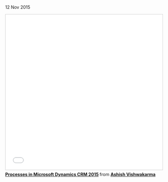 12 Nov 2015

<iframe src="//www.slideshare.net/slideshow/embed_code/key/HPeGPc3nPeEIm0" width="100%" height="500" frameborder="0" marginwidth="0" marginheight="0" scrolling="no" style="border:1px solid #CCC; border-width:1px; margin-bottom:5px; max-width: 100%;" allowfullscreen> </iframe> <div style="margin-bottom:5px"> <strong> <a href="//www.slideshare.net/AshishVishwakarma13/processes-in-microsoft-dynamics-crm-2015" title="Processes in Microsoft Dynamics CRM 2015" target="_blank">Processes in Microsoft Dynamics CRM 2015</a> </strong> from <strong><a href="https://www.slideshare.net/AshishVishwakarma13" target="_blank">Ashish Vishwakarma</a></strong> </div>